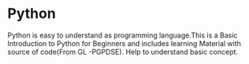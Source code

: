 # Python
Python is easy to understand as programming language.This is a Basic Introduction to Python for Beginners and includes learning Material with source of code(From GL -PGPDSE). Help to understand basic concept. 
